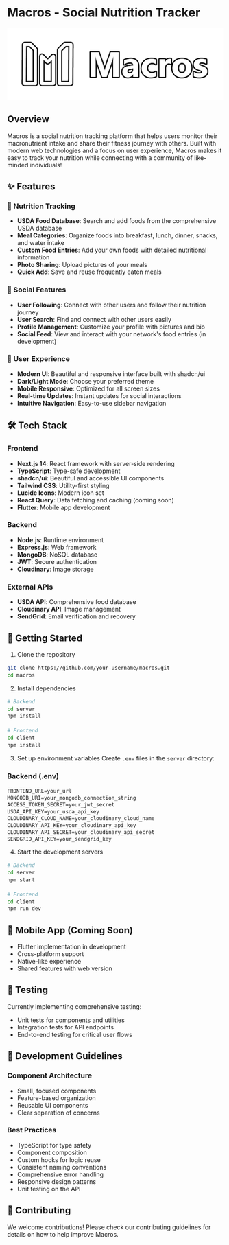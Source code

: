 # Macros - Social Nutrition Tracker

<div align="center">
  <img src="client/public/banner-macros-transparent-stroke.png" alt="Macros - Social Nutrition Tracker" width="800"/>
</div>

## Overview
Macros is a social nutrition tracking platform that helps users monitor their macronutrient intake and share their fitness journey with others. Built with modern web technologies and a focus on user experience, Macros makes it easy to track your nutrition while connecting with a community of like-minded individuals!

## ✨ Features

### 🍎 Nutrition Tracking
- **USDA Food Database**: Search and add foods from the comprehensive USDA database
- **Meal Categories**: Organize foods into breakfast, lunch, dinner, snacks, and water intake
- **Custom Food Entries**: Add your own foods with detailed nutritional information
- **Photo Sharing**: Upload pictures of your meals
- **Quick Add**: Save and reuse frequently eaten meals

### 👥 Social Features
- **User Following**: Connect with other users and follow their nutrition journey
- **User Search**: Find and connect with other users easily
- **Profile Management**: Customize your profile with pictures and bio
- **Social Feed**: View and interact with your network's food entries (in development)

### 📱 User Experience
- **Modern UI**: Beautiful and responsive interface built with shadcn/ui
- **Dark/Light Mode**: Choose your preferred theme
- **Mobile Responsive**: Optimized for all screen sizes
- **Real-time Updates**: Instant updates for social interactions
- **Intuitive Navigation**: Easy-to-use sidebar navigation

## 🛠️ Tech Stack

### Frontend
- **Next.js 14**: React framework with server-side rendering
- **TypeScript**: Type-safe development
- **shadcn/ui**: Beautiful and accessible UI components
- **Tailwind CSS**: Utility-first styling
- **Lucide Icons**: Modern icon set
- **React Query**: Data fetching and caching (coming soon)
- **Flutter**: Mobile app development

### Backend
- **Node.js**: Runtime environment
- **Express.js**: Web framework
- **MongoDB**: NoSQL database
- **JWT**: Secure authentication
- **Cloudinary**: Image storage

### External APIs
- **USDA API**: Comprehensive food database
- **Cloudinary API**: Image management
- **SendGrid**: Email verification and recovery

## 🚀 Getting Started

1. Clone the repository
```bash
git clone https://github.com/your-username/macros.git
cd macros
```

2. Install dependencies
```bash
# Backend
cd server
npm install

# Frontend
cd client
npm install
```

3. Set up environment variables
Create `.env` files in the `server` directory:

### Backend (.env)
```env
FRONTEND_URL=your_url
MONGODB_URI=your_mongodb_connection_string
ACCESS_TOKEN_SECRET=your_jwt_secret
USDA_API_KEY=your_usda_api_key
CLOUDINARY_CLOUD_NAME=your_cloudinary_cloud_name
CLOUDINARY_API_KEY=your_cloudinary_api_key
CLOUDINARY_API_SECRET=your_cloudinary_api_secret
SENDGRID_API_KEY=your_sendgrid_key
```

4. Start the development servers
```bash
# Backend
cd server
npm start

# Frontend
cd client
npm run dev
```

## 📱 Mobile App (Coming Soon)
- Flutter implementation in development
- Cross-platform support
- Native-like experience
- Shared features with web version

## 🧪 Testing

Currently implementing comprehensive testing:
- Unit tests for components and utilities
- Integration tests for API endpoints
- End-to-end testing for critical user flows

## 📖 Development Guidelines

### Component Architecture
- Small, focused components
- Feature-based organization
- Reusable UI components
- Clear separation of concerns

### Best Practices
- TypeScript for type safety
- Component composition
- Custom hooks for logic reuse
- Consistent naming conventions
- Comprehensive error handling
- Responsive design patterns
- Unit testing on the API

## 🤝 Contributing

We welcome contributions! Please check our contributing guidelines for details on how to help improve Macros.
